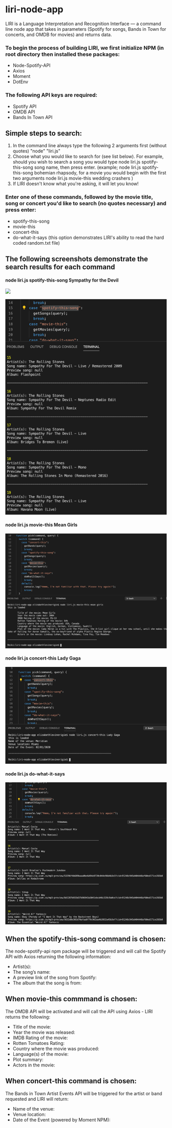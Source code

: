 # liri-node-app

LIRI is a Language Interpretation and Recognition Interface — a command line node app that takes in parameters (Spotify for songs, Bands in Town for concerts, and OMDB for movies) and returns data.

### To begin the process of building LIRI, we first initialize NPM (in root directory then installed these packages:

- Node-Spotify-API
- Axios
- Moment
- DotEnv

### The following API keys are required:

- Spotify API
- OMDB API
- Bands In Town API

## Simple steps to search:

1. In the command line always type the following 2 arguments first (without quotes) "node" "liri.js"
2. Choose what you would like to search for (see list below). For example, should you wish to search a song you would type node liri.js spotify-this-song song name, then press enter. (example; node liri.js spotify-this-song bohemian rhapsody, for a movie you would begin with the first two arguments node liri.js movie-this wedding crashers )
3. If LIRI doesn't know what you're asking, it will let you know!

### Enter one of these commands, followed by the movie title, song or concert you'd like to search (no quotes necessary) and press enter:

- spotify-this-song
- movie-this
- concert-this
- do-what-it-says (this option demonstrates LIRI's ability to read the hard coded random.txt file)

## The following screenshots demonstrate the search results for each command

#### node liri.js spotify-this-song Sympathy for the Devil

![](images/spotify-this-song.gif)

![](images/spotify-this-song.png)

#### node liri.js movie-this Mean Girls

![](images/movie-this.png)

#### node liri.js concert-this Lady Gaga

![](images/concert-this.png)

#### node liri.js do-what-it-says

![](images/do-what-it-says.png)

## When the spotify-this-song command is chosen:

The node-spotify-api npm package will be triggered and will call the Spotify API with Axios returning the following information:

- Artist(s):
- The song’s name:
- A preview link of the song from Spotify:
- The album that the song is from:

## When movie-this commmand is chosen:

The OMDB API will be activated and will call the API using Axios - LIRI returns the following:

- Title of the movie:
- Year the movie was released:
- IMDB Rating of the movie:
- Rotten Tomatoes Rating:
- Country where the movie was produced:
- Language(s) of the movie:
- Plot summary:
- Actors in the movie:

## When concert-this command is chosen:

The Bands in Town Artist Events API will be triggered for the artist or band requested and LIRI will return:

- Name of the venue:
- Venue location:
- Date of the Event (powered by Moment NPM):
